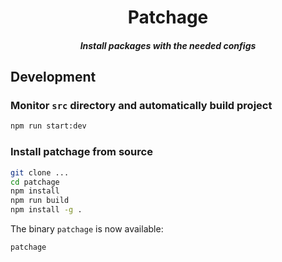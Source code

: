 <center>
<h1>Patchage</h1>
<h5>Install packages with the needed configs</h5>
</center>

## Development

### Monitor `src` directory and automatically build project

```bash
npm run start:dev
```

### Install patchage from source

```bash
git clone ...
cd patchage
npm install
npm run build
npm install -g .
```

The binary `patchage` is now available:

```bash
patchage
```
